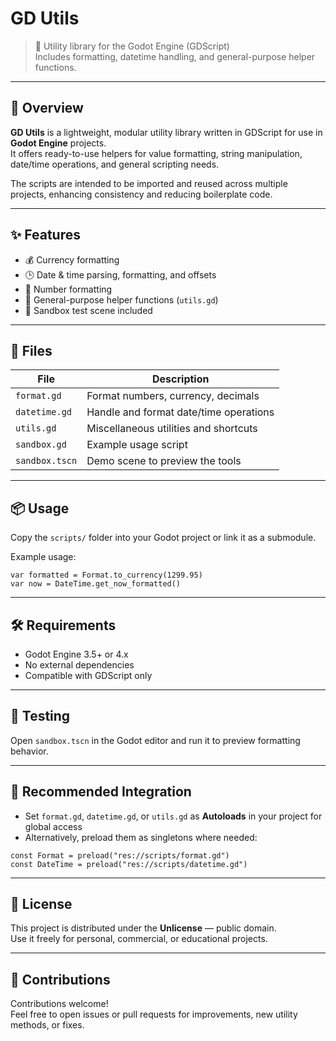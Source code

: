 # GD Utils

> 🧮 Utility library for the Godot Engine (GDScript)  
> Includes formatting, datetime handling, and general-purpose helper functions.

---

## 🧭 Overview

**GD Utils** is a lightweight, modular utility library written in GDScript for use in **Godot Engine** projects.  
It offers ready-to-use helpers for value formatting, string manipulation, date/time operations, and general scripting needs.

The scripts are intended to be imported and reused across multiple projects, enhancing consistency and reducing boilerplate code.

---

## ✨ Features

- 💰 Currency formatting
- 🕒 Date & time parsing, formatting, and offsets
- 🔢 Number formatting
- 🔧 General-purpose helper functions (`utils.gd`)
- 🧪 Sandbox test scene included

---

## 📂 Files

| File             | Description                            |
|------------------|----------------------------------------|
| `format.gd`      | Format numbers, currency, decimals     |
| `datetime.gd`    | Handle and format date/time operations |
| `utils.gd`       | Miscellaneous utilities and shortcuts  |
| `sandbox.gd`     | Example usage script                   |
| `sandbox.tscn`   | Demo scene to preview the tools        |

---

## 📦 Usage

Copy the `scripts/` folder into your Godot project or link it as a submodule.

Example usage:

```gdscript
var formatted = Format.to_currency(1299.95)
var now = DateTime.get_now_formatted()
```

---

## 🛠 Requirements

- Godot Engine 3.5+ or 4.x
- No external dependencies
- Compatible with GDScript only

---

## 🧪 Testing

Open `sandbox.tscn` in the Godot editor and run it to preview formatting behavior.

---

## 🚀 Recommended Integration

- Set `format.gd`, `datetime.gd`, or `utils.gd` as **Autoloads** in your project for global access
- Alternatively, preload them as singletons where needed:

```gdscript
const Format = preload("res://scripts/format.gd")
const DateTime = preload("res://scripts/datetime.gd")
```

---

## 🧾 License

This project is distributed under the **Unlicense** — public domain.  
Use it freely for personal, commercial, or educational projects.

---

## 🤝 Contributions

Contributions welcome!  
Feel free to open issues or pull requests for improvements, new utility methods, or fixes.
